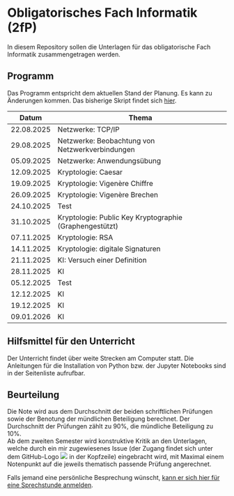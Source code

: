 # Obligatorisches Fach Informatik (2fP)

In diesem Repository sollen die Unterlagen für das obligatorische Fach Informatik zusammengetragen werden.

## Programm

Das Programm entspricht dem aktuellen Stand der Planung. Es kann zu
Änderungen kommen. Das bisherige Skript findet sich 
[hier](https://i-fp-24-28.github.io/Skript/).


| Datum | Thema |
| ----- | ----- |
| 22.08.2025 | Netzwerke: TCP/IP |
| 29.08.2025 | Netzwerke: Beobachtung von Netzwerkverbindungen |
| 05.09.2025 | Netzwerke: Anwendungsübung |
| 12.09.2025 | Kryptologie: Caesar |
| 19.09.2025 | Kryptologie: Vigenère Chiffre |
| 26.09.2025 | Kryptologie: Vigenère Brechen |
| 24.10.2025 | Test |
| 31.10.2025 | Kryptologie: Public Key Kryptographie (Graphengestützt) |
| 07.11.2025 | Kryptologie: RSA |
| 14.11.2025 | Kryptologie: digitale Signaturen |
| 21.11.2025 | KI: Versuch einer Definition |
| 28.11.2025 | KI |
| 05.12.2025 | Test |
| 12.12.2025 | KI |
| 19.12.2025 | KI |
| 09.01.2026 | KI |


## Hilfsmittel für den Unterricht

Der Unterricht findet über weite Strecken am Computer statt. Die Anleitungen
für die Installation von Python bzw. der Jupyter Notebooks sind in der
Seitenliste aufrufbar.


## Beurteilung

Die Note wird aus dem Durchschnitt der beiden schriftlichen Prüfungen
sowie der Benotung der mündlichen Beteiligung berechnet. Der
Durchschnitt der Prüfungen zählt zu 90%, die mündliche Beteiligung zu
10%.  
Ab dem zweiten Semester wird konstruktive Kritik an den Unterlagen,
welche durch ein mir zugewiesenes Issue (der Zugang findet sich unter dem
GitHub-Logo
![](octocat_klein.png) 
in der Kopfzeile) eingebracht wird, mit Maximal einem
Notenpunkt auf die jeweils thematisch passende Prüfung angerechnet.

Falls jemand eine persönliche Besprechung wünscht, [kann er sich hier für
eine Sprechstunde anmelden](https://calendar.app.google/kPthfpWed3uPP1cC6).